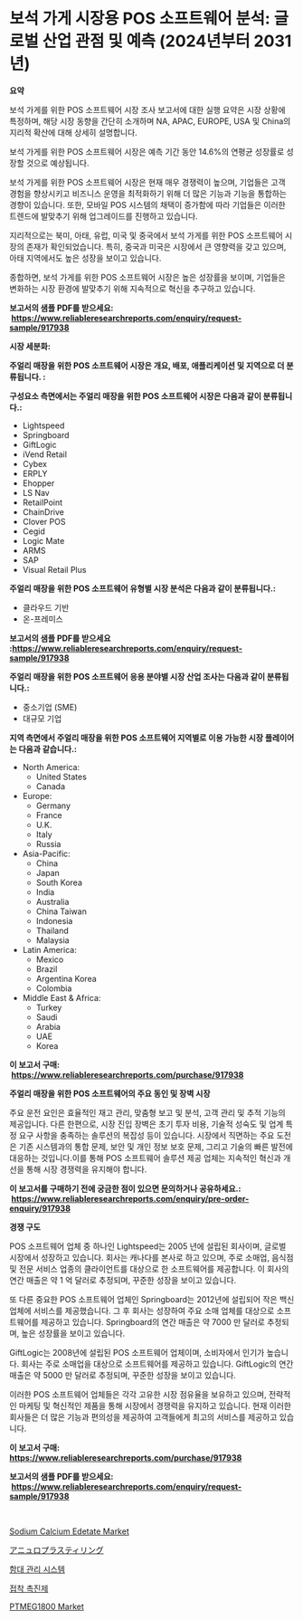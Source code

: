 <p><h1>보석 가게 시장용 POS 소프트웨어 분석: 글로벌 산업 관점 및 예측 (2024년부터 2031년)</h1></p><p><strong>요약</strong></p>
<p><p>보석 가게를 위한 POS 소프트웨어 시장 조사 보고서에 대한 실행 요약은 시장 상황에 특정하며, 해당 시장 동향을 간단히 소개하며 NA, APAC, EUROPE, USA 및 China의 지리적 확산에 대해 상세히 설명합니다.</p><p>보석 가게를 위한 POS 소프트웨어 시장은 예측 기간 동안 14.6%의 연평균 성장률로 성장할 것으로 예상됩니다.</p><p>보석 가게를 위한 POS 소프트웨어 시장은 현재 매우 경쟁력이 높으며, 기업들은 고객 경험을 향상시키고 비즈니스 운영을 최적화하기 위해 더 많은 기능과 기능을 통합하는 경향이 있습니다. 또한, 모바일 POS 시스템의 채택이 증가함에 따라 기업들은 이러한 트렌드에 발맞추기 위해 업그레이드를 진행하고 있습니다.</p><p>지리적으로는 북미, 아태, 유럽, 미국 및 중국에서 보석 가게를 위한 POS 소프트웨어 시장의 존재가 확인되었습니다. 특히, 중국과 미국은 시장에서 큰 영향력을 갖고 있으며, 아태 지역에서도 높은 성장을 보이고 있습니다.</p><p>종합하면, 보석 가게를 위한 POS 소프트웨어 시장은 높은 성장률을 보이며, 기업들은 변화하는 시장 환경에 발맞추기 위해 지속적으로 혁신을 추구하고 있습니다.</p></p>
<p><strong>보고서의 샘플 PDF를 받으세요: &nbsp;<a href="https://www.reliableresearchreports.com/enquiry/request-sample/917938">https://www.reliableresearchreports.com/enquiry/request-sample/917938</a></strong></p>
<p><strong>시장 세분화:</strong></p>
<p><strong> 주얼리 매장을 위한 POS 소프트웨어 시장은 개요, 배포, 애플리케이션 및 지역으로 더 분류됩니다. :</strong></p>
<p><strong>구성요소 측면에서는 주얼리 매장을 위한 POS 소프트웨어 시장은 다음과 같이 분류됩니다.:</strong></p>
<p><ul><li>Lightspeed</li><li>Springboard</li><li>GiftLogic</li><li>iVend Retail</li><li>Cybex</li><li>ERPLY</li><li>Ehopper</li><li>LS Nav</li><li>RetailPoint</li><li>ChainDrive</li><li>Clover POS</li><li>Cegid</li><li>Logic Mate</li><li>ARMS</li><li>SAP</li><li>Visual Retail Plus</li></ul></p>
<p><strong> 주얼리 매장을 위한 POS 소프트웨어 유형별 시장 분석은 다음과 같이 분류됩니다.:</strong></p>
<p><ul><li>클라우드 기반</li><li>온-프레미스</li></ul></p>
<p><strong>보고서의 샘플 PDF를 받으세요 :<a href="https://www.reliableresearchreports.com/enquiry/request-sample/917938">https://www.reliableresearchreports.com/enquiry/request-sample/917938</a></strong></p>
<p><strong> 주얼리 매장을 위한 POS 소프트웨어 응용 분야별 시장 산업 조사는 다음과 같이 분류됩니다.:</strong></p>
<p><ul><li>중소기업 (SME)</li><li>대규모 기업</li></ul></p>
<p><strong>지역 측면에서 주얼리 매장을 위한 POS 소프트웨어 지역별로 이용 가능한 시장 플레이어는 다음과 같습니다.:</strong></p>
<p><ul>
    <li>
        North America:
        <ul>
            <li>United States</li>
            <li>Canada</li>
        </ul>
    </li>
    <li>
        Europe:
        <ul>
            <li>Germany</li>
            <li>France</li>
            <li>U.K.</li>
            <li>Italy</li>
            <li>Russia</li>
        </ul>
    </li>
    <li>
        Asia-Pacific:
        <ul>
            <li>China</li>
            <li>Japan</li>
            <li>South Korea</li>
            <li>India</li>
            <li>Australia</li>
            <li>China Taiwan</li>
            <li>Indonesia</li>
            <li>Thailand</li>
            <li>Malaysia</li>
        </ul>
    </li>
    <li>
        Latin America:
        <ul>
            <li>Mexico</li>
            <li>Brazil</li>
            <li>Argentina Korea</li>
            <li>Colombia</li>
        </ul>
    </li>
    <li>
        Middle East & Africa:
        <ul>
            <li>Turkey</li>
            <li>Saudi</li>
            <li>Arabia</li>
            <li>UAE</li>
            <li>Korea</li>
        </ul>
    </li>
    </ul></p>
<p><strong>이 보고서 구매: &nbsp;<a href="https://www.reliableresearchreports.com/purchase/917938">https://www.reliableresearchreports.com/purchase/917938</a></strong></p>
<p><strong>주얼리 매장을 위한 POS 소프트웨어의 주요 동인 및 장벽 시장</strong></p>
<p><p>주요 운전 요인은 효율적인 재고 관리, 맞춤형 보고 및 분석, 고객 관리 및 추적 기능의 제공입니다. 다른 한편으로, 시장 진입 장벽은 초기 투자 비용, 기술적 성숙도 및 업계 특정 요구 사항을 충족하는 솔루션의 복잡성 등이 있습니다. 시장에서 직면하는 주요 도전은 기존 시스템과의 통합 문제, 보안 및 개인 정보 보호 문제, 그리고 기술의 빠른 발전에 대응하는 것입니다.이를 통해 POS 소프트웨어 솔루션 제공 업체는 지속적인 혁신과 개선을 통해 시장 경쟁력을 유지해야 합니다.</p></p>
<p><strong>이 보고서를 구매하기 전에 궁금한 점이 있으면 문의하거나 공유하세요.: &nbsp;<a href="https://www.reliableresearchreports.com/enquiry/pre-order-enquiry/917938">https://www.reliableresearchreports.com/enquiry/pre-order-enquiry/917938</a></strong></p>
<p><strong>경쟁 구도</strong></p>
<p><p>POS 소프트웨어 업체 중 하나인 Lightspeed는 2005 년에 설립된 회사이며, 글로벌 시장에서 성장하고 있습니다. 회사는 캐나다를 본사로 하고 있으며, 주로 소매업, 음식점 및 전문 서비스 업종의 클라이언트를 대상으로 한 소프트웨어를 제공합니다. 이 회사의 연간 매출은 약 1 억 달러로 추정되며, 꾸준한 성장을 보이고 있습니다.</p><p>또 다른 중요한 POS 소프트웨어 업체인 Springboard는 2012년에 설립되어 작은 백신업체에 서비스를 제공했습니다. 그 후 회사는 성장하여 주요 소매 업체를 대상으로 소프트웨어를 제공하고 있습니다. Springboard의 연간 매출은 약 7000 만 달러로 추정되며, 높은 성장률을 보이고 있습니다.</p><p>GiftLogic는 2008년에 설립된 POS 소프트웨어 업체이며, 소비자에서 인기가 높습니다. 회사는 주로 소매업을 대상으로 소프트웨어를 제공하고 있습니다. GiftLogic의 연간 매출은 약 5000 만 달러로 추정되며, 꾸준한 성장을 보이고 있습니다.</p><p>이러한 POS 소프트웨어 업체들은 각각 고유한 시장 점유율을 보유하고 있으며, 전략적인 마케팅 및 혁신적인 제품을 통해 시장에서 경쟁력을 유지하고 있습니다. 현재 이러한 회사들은 더 많은 기능과 편의성을 제공하여 고객들에게 최고의 서비스를 제공하고 있습니다.</p></p>
<p><strong>이 보고서 구매: &nbsp; <a href="https://www.reliableresearchreports.com/purchase/917938">https://www.reliableresearchreports.com/purchase/917938</a></strong></p>
<p><strong>보고서의 샘플 PDF를 받으세요: &nbsp;<a href="https://www.reliableresearchreports.com/enquiry/request-sample/917938">https://www.reliableresearchreports.com/enquiry/request-sample/917938</a></strong><strong></strong></p>
<p>&nbsp;</p>
<p><p><a href="https://view.publitas.com/reportprime-1/sodium-calcium-edetate-market-analysis-examines-its-scope-on-growth-opportunities-and-forecasted-trends-spanning-from-2024-to-2031/">Sodium Calcium Edetate Market</a></p><p><a href="https://medium.com/@joanna-goyvaerts/%E7%92%B0%E5%BD%A2%E5%BC%81%E8%BC%AA%E5%B8%82%E5%A0%B4%E3%81%AE%E5%B8%82%E5%A0%B4%E8%AA%BF%E6%9F%BB%E3%83%AC%E3%83%9D%E3%83%BC%E3%83%88-%E3%81%9D%E3%81%AE%E6%AD%B4%E5%8F%B2%E3%81%A82031%E5%B9%B4%E3%81%BE%E3%81%A7%E3%81%AE%E4%BA%88%E6%B8%AC-6ce4a391ef5f">アニュロプラスティリング</a></p><p><a href="https://medium.com/@tommywilkinsblakev5p335aqoc/%ED%94%8C%EB%A6%AC%ED%8A%B8-%EA%B4%80%EB%A6%AC-%EC%8B%9C%EC%8A%A4%ED%85%9C-%EC%8B%9C%EC%9E%A5-%EB%B3%B4%EA%B3%A0%EC%84%9C%EB%8A%94-%EC%9D%B4-%EC%8B%9C%EC%9E%A5%EC%9D%98-%EC%B5%9C%EC%8B%A0-%ED%8A%B8%EB%A0%8C%EB%93%9C%EC%99%80-%EC%84%B1%EC%9E%A5-%EA%B8%B0%ED%9A%8C%EB%A5%BC-%EB%B3%B4%EC%97%AC%EC%A4%8D%EB%8B%88%EB%8B%A4-a52794c065b6">함대 관리 시스템</a></p><p><a href="https://medium.com/@tommywilkinsblakev5p335aqoc/%EB%B6%80%EC%B0%A9-%EC%B4%89%EC%A7%84%EC%A0%9C-%EC%8B%9C%EC%9E%A5-%EA%B7%9C%EB%AA%A8-cagr-%ED%8A%B8%EB%A0%8C%EB%93%9C-2024-2030-0c9a2bd2b14d">접착 촉진제</a></p><p><a href="https://bubble-tree-ea4.notion.site/PTMEG1800-Market-Research-Report-Provides-Critical-Insights-that-can-help-Shape-Business-Development-85f102bc605b499c8efdee87ffba1a2e">PTMEG1800 Market</a></p></p>